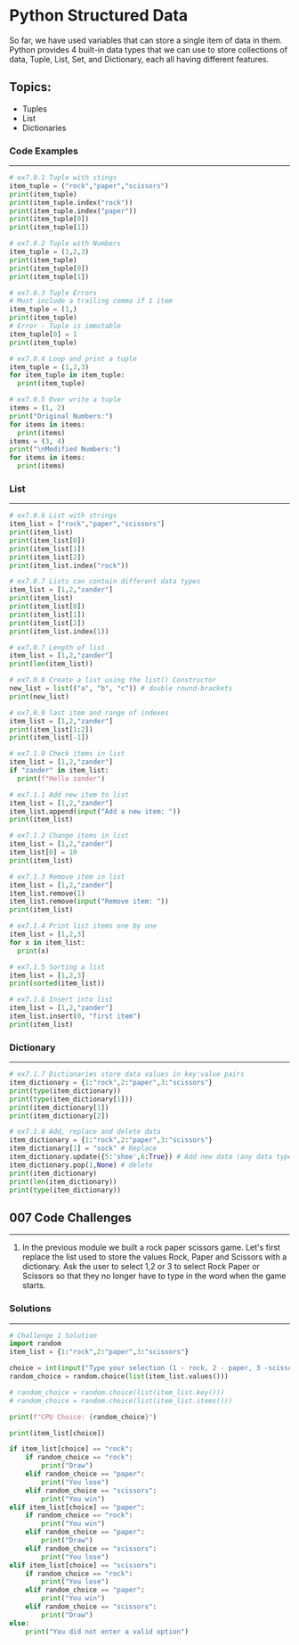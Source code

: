 # Python Structured Data
So far, we have used variables that can store a single item of data in them. Python provides 4 built-in data types that we can use to store collections of data, Tuple, List, Set, and Dictionary, each all having different features.

## Topics:

* Tuples
* List 
* Dictionaries

### Code Examples
---

```python
# ex7.0.1 Tuple with stings
item_tuple = ("rock","paper","scissors")
print(item_tuple)
print(item_tuple.index("rock"))
print(item_tuple.index("paper"))
print(item_tuple[0])
print(item_tuple[1])
```
```python
# ex7.0.2 Tuple with Numbers
item_tuple = (1,2,3)
print(item_tuple)
print(item_tuple[0])
print(item_tuple[1])
```
```python
# ex7.0.3 Tuple Errors
# Must include a trailing comma if 1 item
item_tuple = (1,)
print(item_tuple)
# Error - Tuple is immutable
item_tuple[0] = 1
print(item_tuple)
```
```python
# ex7.0.4 Loop and print a tuple
item_tuple = (1,2,3)
for item_tuple in item_tuple:
  print(item_tuple)
```
```python
# ex7.0.5 Over write a tuple
items = (1, 2)
print("Original Numbers:")
for items in items:
  print(items)
items = (3, 4)
print("\nModified Numbers:")
for items in items:
  print(items)
```

### List
---

```python
# ex7.0.6 List with strings
item_list = ["rock","paper","scissors"]
print(item_list)
print(item_list[0])
print(item_list[1])
print(item_list[2])
print(item_list.index("rock"))
```
```python
# ex7.0.7 Lists can contain different data types
item_list = [1,2,"zander"]
print(item_list)
print(item_list[0])
print(item_list[1])
print(item_list[2])
print(item_list.index(1))
```
```python
# ex7.0.7 Length of list
item_list = [1,2,"zander"]
print(len(item_list))
```
```python
# ex7.0.8 Create a list using the list() Constructor
new_list = list(("a", "b", "c")) # double round-brackets
print(new_list)
```
```python
# ex7.0.9 last item and range of indexes
item_list = [1,2,"zander"]
print(item_list[1:2])
print(item_list[-1])
```
```python
# ex7.1.0 Check items in list
item_list = [1,2,"zander"]
if "zander" in item_list:
  print(f"Hello zander")
```
```python
# ex7.1.1 Add new item to list
item_list = [1,2,"zander"]
item_list.append(input("Add a new item: "))
print(item_list)
```
```python
# ex7.1.2 Change items in list
item_list = [1,2,"zander"]
item_list[0] = 10 
print(item_list)
```
```python
# ex7.1.3 Remove item in list
item_list = [1,2,"zander"]
item_list.remove(1)
item_list.remove(input("Remove item: "))
print(item_list)
```
```python
# ex7.1.4 Print list items one by one
item_list = [1,2,3]
for x in item_list:
  print(x)
```
```python
# ex7.1.5 Sorting a list
item_list = [1,2,3]
print(sorted(item_list))
```
```python
# ex7.1.6 Insert into list
item_list = [1,2,"zander"]
item_list.insert(0, "first item")
print(item_list)
```

### Dictionary
---

```python
# ex7.1.7 Dictionaries store data values in key:value pairs
item_dictionary = {1:"rock",2:"paper",3:"scissors"}
print(type(item_dictionary))
print(type(item_dictionary[1]))
print(item_dictionary[1])
print(item_dictionary[2])
```
```python
# ex7.1.8 Add, replace and delete data
item_dictionary = {1:"rock",2:"paper",3:"scissors"}
item_dictionary[1] = "sock" # Replace
item_dictionary.update({5:'shoe',6:True}) # Add new data (any data type)
item_dictionary.pop(1,None) # delete
print(item_dictionary)
print(len(item_dictionary))
print(type(item_dictionary))
```

## 007 Code Challenges
---
1. In the previous module we built a rock paper scissors game. Let's first replace the list used to store the values Rock, Paper and Scissors with a dictionary. Ask the user to select 1,2 or 3 to select Rock Paper or Scissors so that they no longer have to type in the word when the game starts.

### Solutions
---

```python
# Challenge 1 Solution
import random
item_list = {1:"rock",2:"paper",3:"scissors"}

choice = int(input("Type your selection (1 - rock, 2 - paper, 3 -scissors): "))
random_choice = random.choice(list(item_list.values()))

# random_choice = random.choice(list(item_list.key()))
# random_choice = random.choice(list(item_list.items()))

print(f"CPU Choice: {random_choice}")

print(item_list[choice])

if item_list[choice] == "rock":
    if random_choice == "rock":
        print("Draw")
    elif random_choice == "paper":
        print("You lose")
    elif random_choice == "scissors":
        print("You win")
elif item_list[choice] == "paper":
    if random_choice == "rock":
        print("You win")
    elif random_choice == "paper":
        print("Draw")
    elif random_choice == "scissors":
        print("You lose")
elif item_list[choice] == "scissors":
    if random_choice == "rock":
        print("You lose")
    elif random_choice == "paper":
        print("You win")
    elif random_choice == "scissors":
        print("Draw")
else:
    print("You did not enter a valid option")
```

